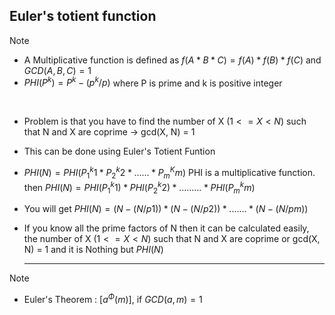 ## Euler's totient function

> [!NOTE]
> - A Multiplicative function is defined as $f(A * B * C) = f(A) * f(B) * f(C)$ and $GCD(A, B, C) = 1$
> - $PHI(P^k) = P^k - (p^k/p)$ where P is prime and k is positive integer
<br/>

- Problem is that you have to find the number of X $(1 <= X < N)$ such that N and X are coprime -> gcd(X, N) = 1
- This can be done using Euler's Totient Funtion
- $PHI(N) = PHI(P_1^k1 * P_2^k2 * ...... * P_m^Km)$ PHI is a multiplicative function.
  then $PHI(N) = PHI(P_1^k1) * PHI(P_2^k2) * ......... * PHI(P_m^km)$
- You will get $PHI(N) = (N - (N / p1)) * (N - (N / p2)) * ....... * (N  - (N / pm))$
- If you know all the prime factors of N then it can be calculated easily, the number of X $(1 <= X < N)$ such that N and X are coprime or gcd(X, N) = 1 and it is Nothing but $PHI(N)$

  <hr/>

> [!NOTE]
> - Euler's Theorem :  $[a ^ Φ(m)] % m= 1$,  if $GCD(a, m) = 1$
